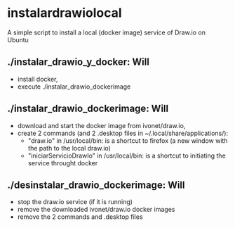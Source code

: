 # instalardrawiolocal
A simple script to install a local (docker image) service of Draw.io on Ubuntu

## ./instalar_drawio_y_docker: Will 
 - install docker, 
 - execute ./instalar_drawio_dockerimage

## ./instalar_drawio_dockerimage: Will
 - download and start the docker image from ivonet/draw.io, 
 - create 2 commands (and 2 .desktop files in ~/.local/share/applications/):
   - "draw.io" in /usr/local/bin: is a shortcut to firefox (a new window with the path to the local draw.io)
   - "iniciarServicioDrawIo" in /usr/local/bin: is a shortcut to initiating the service throught docker
   
## ./desinstalar_drawio_dockerimage: Will
 - stop the draw.io service (if it is running)
 - remove the downloaded ivonet/draw.io docker images
 - remove the 2 commands and .desktop files
